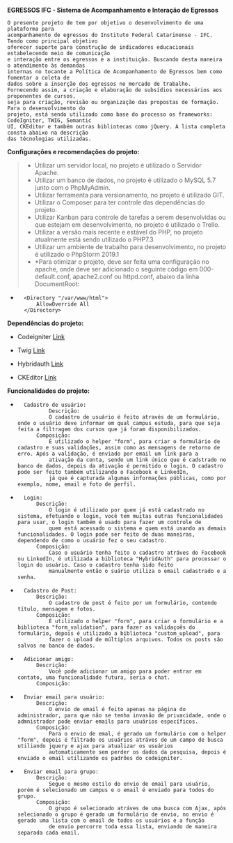 **EGRESSOS IFC - Sistema de Acompanhamento e Interação de Egressos**

    O presente projeto de tem por objetivo o desenvolvimento de uma plataforma para
    acompanhamento de egressos do Instituto Federal Catarinense - IFC. Tendo como principal objetivo
    oferecer suporte para construção de indicadores educacionais estabelecendo meio de comunicação
    e interação entre os egressos e a instituição. Buscando desta maneira o atendimento às demandas
    internas no tocante a Política de Acompanhamento de Egressos bem como fomentar a coleta de
    dados sobre a inserção dos egressos no mercado de trabalho.
    Fornecendo assim, a criação e elaboração de subsídios necessários aos proponentes de cursos,
    seja para criação, revisão ou organização das propostas de formação. Para o desenvolvimento do
    projeto, está sendo utilizado como base do processo os frameworks: CodeIgniter, TWIG, Semantic
    UI, CKEditor e também outras bibliotecas como jQuery. A lista completa consta abaixo na descrição
    das técnologias utilizadas.

**Configurações e recomendações do projeto:**
>*   Utilizar um servidor local, no projeto é utilizado o Servidor Apache.
>*   Utilizar um banco de dados, no projeto é utilizado o MySQL 5.7 junto com o PhpMyAdmin.
>*   Utilizar ferramenta para versionamento, no projeto é utilizado GIT.
>*   Utilizar o Composer para ter controle das dependências do projeto.
>*   Utilizar Kanban para controle de tarefas a serem desenvolvidas ou que estejam em desenvolvimento, no projeto é utilizado o Trello.
>*   Utilizar a versão mais recente e estável do PHP, no projeto atualmente está sendo utilizado o PHP7.3
>*   Utilizar um ambiente de trabalho para desenvolvimento, no projeto é utilizado o PhpStorm 2019.1
>*   *Para otimizar o projeto, deve ser feita uma configuração no apache, onde deve ser adicionado o seguinte código em 000-default.conf, apache2.conf ou httpd.conf, abaixo da linha DocumentRoot:
    
*       <Directory "/var/www/html">
            AllowOverride All
        </Directory>



**Dependências do projeto:**
*   Codeigniter
    [Link](https://www.codeigniter.com/user_guide/)
    
*   Twig
    [Link](https://twig.symfony.com/doc/2.x/)

*   Hybridauth
    [Link](https://hybridauth.github.io/documentation.html)

*   CKEditor
    [Link](https://ckeditor.com/)

    


**Funcionalidades do projeto:**
*       Cadastro de usuário:
                Descrição:
                O cadastro de usuário é feito através de um formulário, onde o usuário deve informar em qual campus estuda, para que seja feita a filtragem dos cursos que já foram disponibilizados.
            Composição:
                É utilizado o helper "form", para criar o formulário de cadastro e suas validações, assim como as mensagens de retorno de erro. Após a validação, é enviado por email um link para a
                ativação da conta, sendo um link único que é cadstrado no banco de dados, depois da ativação é permitido o login. O cadastro pode ser feito também utilizando o Facebook e LinkedIn,
                já que é capturada algumas informações públicas, como por exemplo, nome, email e foto de perfil. 
                
*       Login:
            Descrição:
                O login é utilizado por quem já está cadastrado no sistema, efetuando o login, você tem muitas outras funcionalidades para usar, o login também é usado para fazer um controle de 
                quem está acessado o sistema e quem está usando as demais funcionalidades. O login pode ser feito de duas maneiras, dependendo de como o usuário fez o seu cadastro.
            Composição:
                Caso o usuário tenha feito o cadastro atráves do Facebook ou LinkedIn, é utilizada a biblioteca "HybridAuth" para processar o login do usuário. Caso o cadastro tenha sido feito 
                manualmente então o suário utiliza o email cadastrado e a senha.
           
*       Cadastro de Post:
            Descrição:
                O cadastro de post é feito por um formulário, contendo título, mensagem e fotos.
            Composição:
                É utilizado o helper "form", para criar o formulário e a biblioteca "form_validation", para fazer as validaçoẽs do formulário, depois é utilizado a biblioteca "custom_upload", para 
                fazer o upload de múltiplos arquivos. Todos os posts são salvos no banco de dados.
                
*       Adicionar amigo:
            Descrição:
                Você pode adicionar um amigo para poder entrar em contato, uma funcionalidade futura, seria o chat.
            Composição:
                
*       Enviar email para usuário:
            Descrição:
                O envio de email é feito apenas na página do administrador, para que não se tenha invasão de privacidade, onde o admnistrador pode enviar emails para usuários específicos. 
            Composição:
                Para o envio de emal, é gerado um formulário com o helper "form", depois é filtrado os usuários atráves de um campo de busca utiliando jquery e ajax para atualizar os usuários 
                automaticamente sem perder os dados da pesquisa, depois é enviado o email utilizando os padrões do codeigniter. 
       
*       Enviar email para grupo:
            Descrição:
                Segue o mesmo estilo do envio de email para usuário, porém é selecionado um campus e o email é enviado para todos do grupo.
            Composição:
                O grupo é selecionado atráves de uma busca com Ajax, após selecionado o grupo é gerado um formulário de envio, no envio é gerado uma lista com o email de todos os usuários e a função
                de envio percorre toda essa lista, enviando de maneira separada cada email.



        